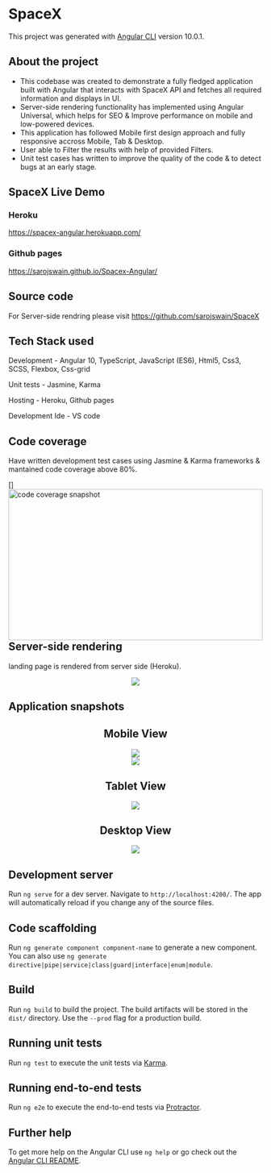 
# SpaceX

This project was generated with [Angular CLI](https://github.com/angular/angular-cli) version 10.0.1.

## About the project

- This codebase was created to demonstrate a fully fledged application built with Angular that interacts with SpaceX API and fetches all required information and displays in UI.
- Server-side rendering functionality has implemented using Angular Universal, which helps for SEO & Improve performance on mobile and low-powered devices.
- This application has followed Mobile first design approach and fully responsive accross Mobile, Tab & Desktop.
- User able to Filter the results with help of provided Filters.
- Unit test cases has written to improve the quality of the code & to detect bugs at an early stage.

## SpaceX Live Demo

### Heroku
https://spacex-angular.herokuapp.com/

### Github pages
https://sarojswain.github.io/Spacex-Angular/

## Source code 
For Server-side rendring please visit
https://github.com/sarojswain/SpaceX

## Tech Stack used

Development - Angular 10, TypeScript, JavaScript (ES6), Html5, Css3, SCSS, Flexbox, Css-grid

Unit tests - Jasmine, Karma

Hosting - Heroku, Github pages

Development Ide - VS code


## Code coverage
Have written development test cases using Jasmine & Karma frameworks & mantained code coverage above 80%.

[<img src="https://raw.githubusercontent.com/sarojswain/Flexbox/master/snapshots/Unit%20Tests%20-%20Code%20Coverage.PNG" align="left" height="300px" width="100%" alt="code coverage snapshot" />]

## Server-side rendering
landing page is rendered from server side (Heroku).

<div align="center">
  <img src="https://raw.githubusercontent.com/sarojswain/Flexbox/master/snapshots/server-side%20rendering.PNG" >
</div>


## Application snapshots

<div align="center">
  <h2>Mobile View</h2>
  <img src="https://raw.githubusercontent.com/sarojswain/Flexbox/master/snapshots/Mobile%20View%20-%201.PNG" >
</div>

<div align="center">
  <img src="https://raw.githubusercontent.com/sarojswain/Flexbox/master/snapshots/Mobile%20View%20-%202.PNG" >
</div>


<div align="center">
 <h2>Tablet View</h2>
 <img src="https://raw.githubusercontent.com/sarojswain/Flexbox/master/snapshots/Tablet-View.PNG" >
</div>


<div align="center">
 <h2>Desktop View</h2>
 <img src="https://raw.githubusercontent.com/sarojswain/Flexbox/master/snapshots/Desktop-View.PNG" >
</div>


## Development server

Run `ng serve` for a dev server. Navigate to `http://localhost:4200/`. The app will automatically reload if you change any of the source files.

## Code scaffolding

Run `ng generate component component-name` to generate a new component. You can also use `ng generate directive|pipe|service|class|guard|interface|enum|module`.

## Build

Run `ng build` to build the project. The build artifacts will be stored in the `dist/` directory. Use the `--prod` flag for a production build.

## Running unit tests

Run `ng test` to execute the unit tests via [Karma](https://karma-runner.github.io).

## Running end-to-end tests

Run `ng e2e` to execute the end-to-end tests via [Protractor](http://www.protractortest.org/).

## Further help

To get more help on the Angular CLI use `ng help` or go check out the [Angular CLI README](https://github.com/angular/angular-cli/blob/master/README.md).
